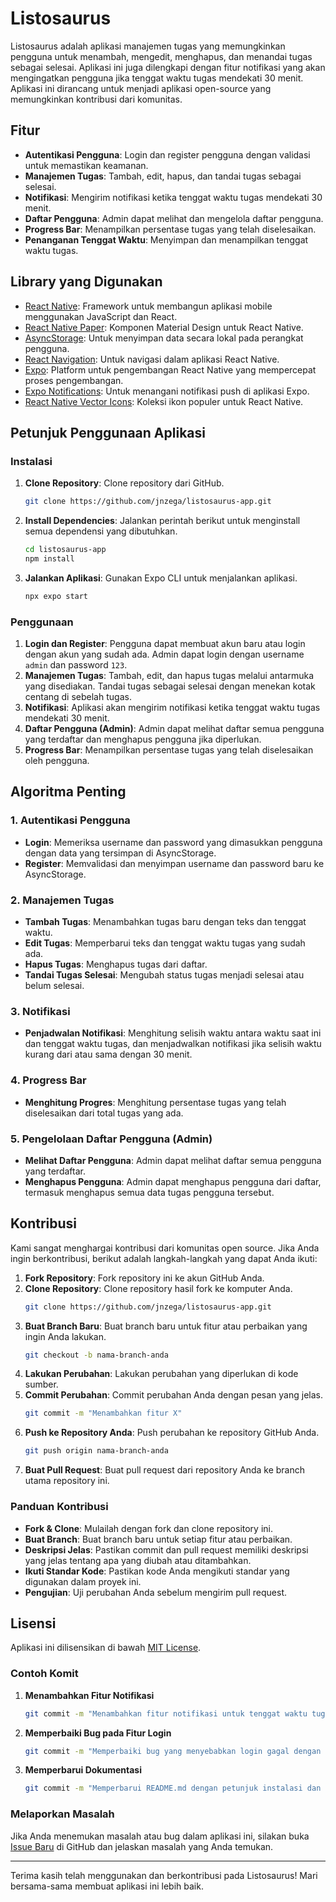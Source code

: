 # Listosaurus

Listosaurus adalah aplikasi manajemen tugas yang memungkinkan pengguna untuk menambah, mengedit, menghapus, dan menandai tugas sebagai selesai. Aplikasi ini juga dilengkapi dengan fitur notifikasi yang akan mengingatkan pengguna jika tenggat waktu tugas mendekati 30 menit. Aplikasi ini dirancang untuk menjadi aplikasi open-source yang memungkinkan kontribusi dari komunitas.

## Fitur

- **Autentikasi Pengguna**: Login dan register pengguna dengan validasi untuk memastikan keamanan.
- **Manajemen Tugas**: Tambah, edit, hapus, dan tandai tugas sebagai selesai.
- **Notifikasi**: Mengirim notifikasi ketika tenggat waktu tugas mendekati 30 menit.
- **Daftar Pengguna**: Admin dapat melihat dan mengelola daftar pengguna.
- **Progress Bar**: Menampilkan persentase tugas yang telah diselesaikan.
- **Penanganan Tenggat Waktu**: Menyimpan dan menampilkan tenggat waktu tugas.

## Library yang Digunakan

- [React Native](https://reactnative.dev/): Framework untuk membangun aplikasi mobile menggunakan JavaScript dan React.
- [React Native Paper](https://callstack.github.io/react-native-paper/): Komponen Material Design untuk React Native.
- [AsyncStorage](https://github.com/react-native-async-storage/async-storage): Untuk menyimpan data secara lokal pada perangkat pengguna.
- [React Navigation](https://reactnavigation.org/): Untuk navigasi dalam aplikasi React Native.
- [Expo](https://expo.dev/): Platform untuk pengembangan React Native yang mempercepat proses pengembangan.
- [Expo Notifications](https://docs.expo.dev/versions/latest/sdk/notifications/): Untuk menangani notifikasi push di aplikasi Expo.
- [React Native Vector Icons](https://github.com/oblador/react-native-vector-icons): Koleksi ikon populer untuk React Native.

## Petunjuk Penggunaan Aplikasi

### Instalasi

1. **Clone Repository**: Clone repository dari GitHub.
    ```bash
    git clone https://github.com/jnzega/listosaurus-app.git
    ```
2. **Install Dependencies**: Jalankan perintah berikut untuk menginstall semua dependensi yang dibutuhkan.
    ```bash
    cd listosaurus-app
    npm install
    ```
3. **Jalankan Aplikasi**: Gunakan Expo CLI untuk menjalankan aplikasi.
    ```bash
    npx expo start
    ```

### Penggunaan

1. **Login dan Register**: Pengguna dapat membuat akun baru atau login dengan akun yang sudah ada. Admin dapat login dengan username `admin` dan password `123`.
2. **Manajemen Tugas**: Tambah, edit, dan hapus tugas melalui antarmuka yang disediakan. Tandai tugas sebagai selesai dengan menekan kotak centang di sebelah tugas.
3. **Notifikasi**: Aplikasi akan mengirim notifikasi ketika tenggat waktu tugas mendekati 30 menit.
4. **Daftar Pengguna (Admin)**: Admin dapat melihat daftar semua pengguna yang terdaftar dan menghapus pengguna jika diperlukan.
5. **Progress Bar**: Menampilkan persentase tugas yang telah diselesaikan oleh pengguna.

## Algoritma Penting

### 1. Autentikasi Pengguna

- **Login**: Memeriksa username dan password yang dimasukkan pengguna dengan data yang tersimpan di AsyncStorage.
- **Register**: Memvalidasi dan menyimpan username dan password baru ke AsyncStorage.

### 2. Manajemen Tugas

- **Tambah Tugas**: Menambahkan tugas baru dengan teks dan tenggat waktu.
- **Edit Tugas**: Memperbarui teks dan tenggat waktu tugas yang sudah ada.
- **Hapus Tugas**: Menghapus tugas dari daftar.
- **Tandai Tugas Selesai**: Mengubah status tugas menjadi selesai atau belum selesai.

### 3. Notifikasi

- **Penjadwalan Notifikasi**: Menghitung selisih waktu antara waktu saat ini dan tenggat waktu tugas, dan menjadwalkan notifikasi jika selisih waktu kurang dari atau sama dengan 30 menit.

### 4. Progress Bar

- **Menghitung Progres**: Menghitung persentase tugas yang telah diselesaikan dari total tugas yang ada.

### 5. Pengelolaan Daftar Pengguna (Admin)

- **Melihat Daftar Pengguna**: Admin dapat melihat daftar semua pengguna yang terdaftar.
- **Menghapus Pengguna**: Admin dapat menghapus pengguna dari daftar, termasuk menghapus semua data tugas pengguna tersebut.

## Kontribusi

Kami sangat menghargai kontribusi dari komunitas open source. Jika Anda ingin berkontribusi, berikut adalah langkah-langkah yang dapat Anda ikuti:

1. **Fork Repository**: Fork repository ini ke akun GitHub Anda.
2. **Clone Repository**: Clone repository hasil fork ke komputer Anda.
    ```bash
    git clone https://github.com/jnzega/listosaurus-app.git
    ```
3. **Buat Branch Baru**: Buat branch baru untuk fitur atau perbaikan yang ingin Anda lakukan.
    ```bash
    git checkout -b nama-branch-anda
    ```
4. **Lakukan Perubahan**: Lakukan perubahan yang diperlukan di kode sumber.
5. **Commit Perubahan**: Commit perubahan Anda dengan pesan yang jelas.
    ```bash
    git commit -m "Menambahkan fitur X"
    ```
6. **Push ke Repository Anda**: Push perubahan ke repository GitHub Anda.
    ```bash
    git push origin nama-branch-anda
    ```
7. **Buat Pull Request**: Buat pull request dari repository Anda ke branch utama repository ini.

### Panduan Kontribusi

- **Fork & Clone**: Mulailah dengan fork dan clone repository ini.
- **Buat Branch**: Buat branch baru untuk setiap fitur atau perbaikan.
- **Deskripsi Jelas**: Pastikan commit dan pull request memiliki deskripsi yang jelas tentang apa yang diubah atau ditambahkan.
- **Ikuti Standar Kode**: Pastikan kode Anda mengikuti standar yang digunakan dalam proyek ini.
- **Pengujian**: Uji perubahan Anda sebelum mengirim pull request.

## Lisensi

Aplikasi ini dilisensikan di bawah [MIT License](LICENSE).

### Contoh Komit

1. **Menambahkan Fitur Notifikasi**
    ```bash
    git commit -m "Menambahkan fitur notifikasi untuk tenggat waktu tugas"
    ```

2. **Memperbaiki Bug pada Fitur Login**
    ```bash
    git commit -m "Memperbaiki bug yang menyebabkan login gagal dengan username ber-spasi"
    ```

3. **Memperbarui Dokumentasi**
    ```bash
    git commit -m "Memperbarui README.md dengan petunjuk instalasi dan penggunaan"
    ```

### Melaporkan Masalah

Jika Anda menemukan masalah atau bug dalam aplikasi ini, silakan buka [Issue Baru](https://github.com/jnzega/listosaurus-app/issues) di GitHub dan jelaskan masalah yang Anda temukan.

---

Terima kasih telah menggunakan dan berkontribusi pada Listosaurus! Mari bersama-sama membuat aplikasi ini lebih baik.
